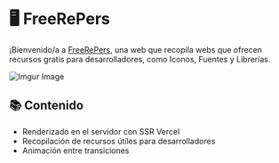 # 🖥️ FreeRePers

¡Bienvenido/a a [FreeRePers](https://freerepers.vercel.app), una web que recopila webs que ofrecen recursos gratis para desarrolladores, como Iconos, Fuentes y Librerías. 

![Imgur Image](https://jmbc.vercel.app/projects/freerepers.webp)

## 📚 Contenido
- Renderizado en el servidor con SSR Vercel
- Recopilación de recursos útiles para desarrolladores
- Animación entre transiciones
